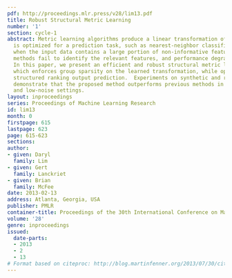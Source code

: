 ```yaml
---
pdf: http://proceedings.mlr.press/v28/lim13.pdf
title: Robust Structural Metric Learning
number: '1'
section: cycle-1
abstract: Metric learning algorithms produce a linear transformation of data which
  is optimized for a prediction task, such as nearest-neighbor classification or ranking.  However,
  when the input data contains a large portion of non-informative features, existing
  methods fail to identify the relevant features, and performance degrades accordingly.
  In this paper, we present an efficient and robust structural metric learning algorithm
  which enforces group sparsity on the learned transformation, while optimizing for
  structured ranking output prediction.  Experiments on synthetic and real datasets
  demonstrate that the proposed method outperforms previous methods in both high-
  and low-noise settings.
layout: inproceedings
series: Proceedings of Machine Learning Research
id: lim13
month: 0
firstpage: 615
lastpage: 623
page: 615-623
sections: 
author:
- given: Daryl
  family: Lim
- given: Gert
  family: Lanckriet
- given: Brian
  family: McFee
date: 2013-02-13
address: Atlanta, Georgia, USA
publisher: PMLR
container-title: Proceedings of the 30th International Conference on Machine Learning
volume: '28'
genre: inproceedings
issued:
  date-parts:
  - 2013
  - 2
  - 13
# Format based on citeproc: http://blog.martinfenner.org/2013/07/30/citeproc-yaml-for-bibliographies/
---
```

